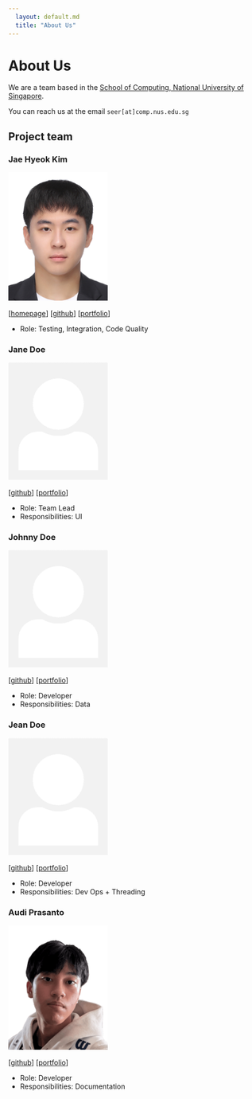 ```yaml
---
  layout: default.md
  title: "About Us"
---
```


# About Us

We are a team based in the [School of Computing, National University of Singapore](http://www.comp.nus.edu.sg).

You can reach us at the email `seer[at]comp.nus.edu.sg`

## Project team

### Jae Hyeok Kim

<img src="images/zzawook.png" width="200px">

[[homepage](http://kjaehyeok21.dev)]
[[github](https://github.com/zzawook)]
[[portfolio](team/johndoe.md)]

* Role: Testing, Integration, Code Quality

### Jane Doe

<img src="images/johndoe.png" width="200px">

[[github](http://github.com/johndoe)]
[[portfolio](team/johndoe.md)]

* Role: Team Lead
* Responsibilities: UI

### Johnny Doe

<img src="images/johndoe.png" width="200px">

[[github](http://github.com/johndoe)] [[portfolio](team/johndoe.md)]

* Role: Developer
* Responsibilities: Data

### Jean Doe

<img src="images/johndoe.png" width="200px">

[[github](http://github.com/johndoe)]
[[portfolio](team/johndoe.md)]

* Role: Developer
* Responsibilities: Dev Ops + Threading

### Audi Prasanto

<img src="images/audipras.png" width="200px">

[[github](http://github.com/audipras)]
[[portfolio](team/johndoe.md)]

* Role: Developer
* Responsibilities: Documentation
